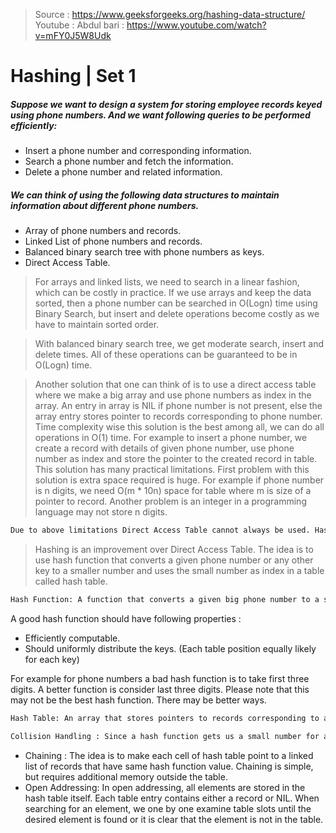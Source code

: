 > Source : https://www.geeksforgeeks.org/hashing-data-structure/
> Youtube : Abdul bari : https://www.youtube.com/watch?v=mFY0J5W8Udk

# Hashing | Set 1 

##### Suppose we want to design a system for storing employee records keyed using phone numbers. And we want following queries to be performed efficiently:

- Insert a phone number and corresponding information.
- Search a phone number and fetch the information.
- Delete a phone number and related information.

##### We can think of using the following data structures to maintain information about different phone numbers.

- Array of phone numbers and records.
- Linked List of phone numbers and records.
- Balanced binary search tree with phone numbers as keys.
- Direct Access Table.

> For arrays and linked lists, we need to search in a linear fashion, which can be costly in practice. If we use arrays and keep the data sorted, then a phone number can be searched in O(Logn) time using Binary Search, but insert and delete operations become costly as we have to maintain sorted order.



> With balanced binary search tree, we get moderate search, insert and delete times. All of these operations can be guaranteed to be in O(Logn) time.

> Another solution that one can think of is to use a direct access table where we make a big array and use phone numbers as index in the array. An entry in array is NIL if phone number is not present, else the array entry stores pointer to records corresponding to phone number. Time complexity wise this solution is the best among all, we can do all operations in O(1) time. For example to insert a phone number, we create a record with details of given phone number, use phone number as index and store the pointer to the created record in table.
This solution has many practical limitations. First problem with this solution is extra space required is huge. For example if phone number is n digits, we need O(m * 10n) space for table where m is size of a pointer to record. Another problem is an integer in a programming language may not store n digits.

```sh 
Due to above limitations Direct Access Table cannot always be used. Hashing is the solution that can be used in almost all such situations and performs extremely well compared to above data structures like Array, Linked List, Balanced BST in practice. With hashing we get O(1) search time on average (under reasonable assumptions) and O(n) in worst case.
```

> Hashing is an improvement over Direct Access Table. The idea is to use hash function that converts a given phone number or any other key to a smaller number and uses the small number as index in a table called hash table.

```sh 
Hash Function: A function that converts a given big phone number to a small practical integer value. The mapped integer value is used as an index in hash table. In simple terms, a hash function maps a big number or string to a small integer that can be used as index in hash table.
```
A good hash function should have following properties :
- Efficiently computable.
- Should uniformly distribute the keys. (Each table position equally likely for each key)

For example for phone numbers a bad hash function is to take first three digits. A better function is consider last three digits. Please note that this may not be the best hash function. There may be better ways.

```sh
Hash Table: An array that stores pointers to records corresponding to a given phone number. An entry in hash table is NIL if no existing phone number has hash function value equal to the index for the entry.
```
```sh 
Collision Handling : Since a hash function gets us a small number for a big key, there is possibility that two keys result in same value. The situation where a newly inserted key maps to an already occupied slot in hash table is called collision and must be handled using some collision handling technique. Following are the ways to handle collisions:
```
- Chaining  : The idea is to make each cell of hash table point to a linked list of records that have same hash function value. Chaining is simple, but requires additional memory outside the table.
- Open Addressing: In open addressing, all elements are stored in the hash table itself. Each table entry contains either a record or NIL. When searching for an element, we one by one examine table slots until the desired element is found or it is clear that the element is not in the table.